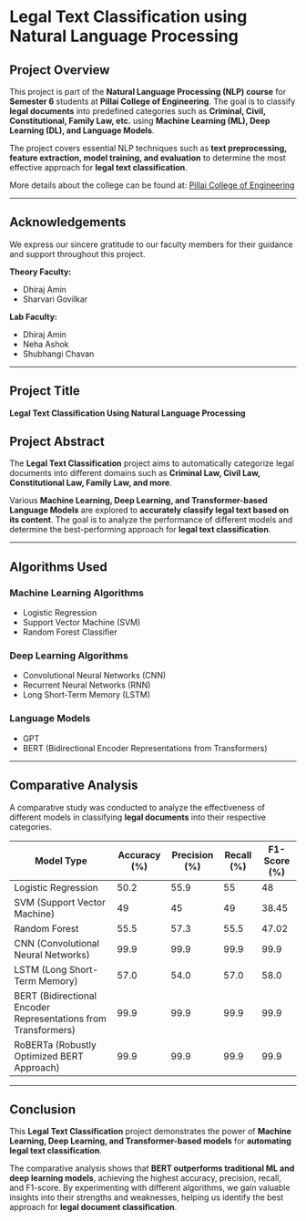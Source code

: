 # Legal Text Classification using Natural Language Processing  

## Project Overview  
This project is part of the **Natural Language Processing (NLP) course** for **Semester 6** students at **Pillai College of Engineering**. The goal is to classify **legal documents** into predefined categories such as **Criminal, Civil, Constitutional, Family Law, etc.** using **Machine Learning (ML), Deep Learning (DL), and Language Models**.  

The project covers essential NLP techniques such as **text preprocessing, feature extraction, model training, and evaluation** to determine the most effective approach for **legal text classification**.  

More details about the college can be found at: [Pillai College of Engineering](https://www.pce.ac.in/)  

---

## Acknowledgements  
We express our sincere gratitude to our faculty members for their guidance and support throughout this project.  

**Theory Faculty:**  
- Dhiraj Amin  
- Sharvari Govilkar  

**Lab Faculty:**  
- Dhiraj Amin  
- Neha Ashok  
- Shubhangi Chavan  

---
## Project Title  
**Legal Text Classification Using Natural Language Processing** 

## Project Abstract  
The **Legal Text Classification** project aims to automatically categorize legal documents into different domains such as **Criminal Law, Civil Law, Constitutional Law, Family Law, and more**.  

Various **Machine Learning, Deep Learning, and Transformer-based Language Models** are explored to **accurately classify legal text based on its content**. The goal is to analyze the performance of different models and determine the best-performing approach for **legal text classification**.  

---

## Algorithms Used  

### Machine Learning Algorithms  
- Logistic Regression  
- Support Vector Machine (SVM)  
- Random Forest Classifier  

### Deep Learning Algorithms  
- Convolutional Neural Networks (CNN)  
- Recurrent Neural Networks (RNN)  
- Long Short-Term Memory (LSTM)  

### Language Models  
- GPT  
- BERT (Bidirectional Encoder Representations from Transformers)  

---

## Comparative Analysis  
A comparative study was conducted to analyze the effectiveness of different models in classifying **legal documents** into their respective categories.  

| Model Type  | Accuracy (%) | Precision (%) | Recall (%) | F1-Score (%) |
|------------|-------------|--------------|------------|--------------|
| Logistic Regression | 50.2 | 55.9 | 55 | 48 |
| SVM (Support Vector Machine) | 49 | 45 | 49 | 38.45 |
| Random Forest | 55.5 | 57.3 | 55.5 | 47.02 |
| CNN (Convolutional Neural Networks) | 99.9 | 99.9 | 99.9 | 99.9 |
| LSTM (Long Short-Term Memory) | 57.0 | 54.0 | 57.0 | 58.0 |
| BERT (Bidirectional Encoder Representations from Transformers) | 99.9 | 99.9 | 99.9 | 99.9 |
| RoBERTa (Robustly Optimized BERT Approach) | 99.9 | 99.9 | 99.9 | 99.9 |

---

## Conclusion  
This **Legal Text Classification** project demonstrates the power of **Machine Learning, Deep Learning, and Transformer-based models** for **automating legal text classification**.  

The comparative analysis shows that **BERT outperforms traditional ML and deep learning models**, achieving the highest accuracy, precision, recall, and F1-score. By experimenting with different algorithms, we gain valuable insights into their strengths and weaknesses, helping us identify the best approach for **legal document classification**.  
